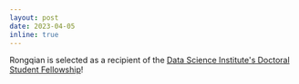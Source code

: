 ```yaml
---
layout: post
date: 2023-04-05
inline: true
---
```


Rongqian is selected as a recipient of the [Data Science Institute's Doctoral Student Fellowship](https://datasciences.utoronto.ca/doctoral-student-fellowship/)!